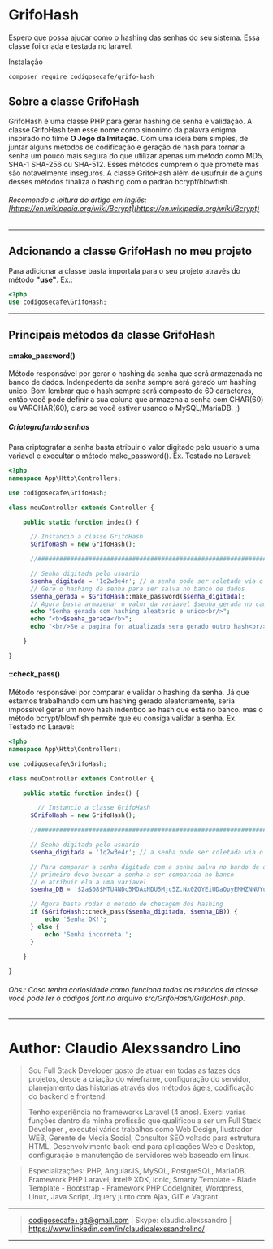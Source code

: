 # GrifoHash
Espero que possa ajudar como o hashing das senhas do seu sistema. Essa classe foi criada e testada no laravel.

Instalação
```
composer require codigosecafe/grifo-hash
```

## Sobre a classe GrifoHash
GrifoHash é uma classe PHP para gerar hashing de senha e validação.
A classe GrifoHash tem esse nome como sinonimo da palavra enigma inspirado no filme **O Jogo da Imitação**. 
Com uma ideia bem simples, de juntar alguns metodos de codificação e geração de hash para tornar a senha um pouco mais segura do que utilizar apenas um método como MD5, SHA-1 SHA-256 ou SHA-512. Esses métodos cumprem o que promete mas são notavelmente inseguros. A classe GrifoHash além de usufruir de alguns desses métodos finaliza o hashing com o padrão  bcrypt/blowfish. 

###### Recomendo a leitura do artigo em inglês: [https://en.wikipedia.org/wiki/Bcrypt](https://en.wikipedia.org/wiki/Bcrypt)
---
## Adcionando a classe GrifoHash no meu projeto
Para adicionar a classe basta importala para o seu projeto através do método **"use"**. Ex.:
```php
<?php 
use codigosecafe\GrifoHash;
```
---
## Principais métodos da classe GrifoHash
#### ::make_password()
Método responsável por gerar o hashing da senha que será armazenada no banco de dados. Indenpedente da senha sempre será gerado um hashing unico. Bom lembrar que o hash sempre será composto de 60 caracteres, então você pode definir a sua coluna que armazena a senha com CHAR(60) ou VARCHAR(60), claro se você estiver usando o MySQL/MariaDB. ;)
##### Criptografando senhas
Para criptografar a senha basta atribuir o valor digitado pelo usuario a uma variavel e execultar o método make_password(). Ex. Testado no Laravel:
```php
<?php
namespace App\Http\Controllers;

use codigosecafe\GrifoHash;

class meuController extends Controller {

    public static function index() {

      // Instancio a classe GrifoHash
      $GrifoHash = new GrifoHash();

      //####################################################################// 

      // Senha digitada pelo usuario
      $senha_digitada = '1q2w3e4r'; // a senha pode ser coletada via o método $_POST ou $_GET
      // Gero o hashing da senha para ser salva no banco de dados
      $senha_gerada = $GrifoHash::make_password($senha_digitada);
      // Agora basta armazenar o valor da variavel $senha_gerada no campo senha da tabela do seu banco de dados
      echo "Senha gerada com hashing aleatorio e unico<br/>";
      echo "<b>$senha_gerada</b>";
      echo "<br/>Se a pagina for atualizada sera gerado outro hash<br/>";

    }

}

```
#### ::check_pass()
Método responsável por comparar e validar o hashing da senha. Já que estamos trabalhando com um hashing gerado aleatoriamente, seria impossível gerar um novo hash indentico ao hash que está no banco. mas o método bcrypt/blowfish permite que eu consiga validar a senha. Ex. Testado no Laravel:
```php
<?php
namespace App\Http\Controllers;

use codigosecafe\GrifoHash;

class meuController extends Controller {

    public static function index() {

    	// Instancio a classe GrifoHash
      $GrifoHash = new GrifoHash();

      //####################################################################// 

      // Senha digitada pelo usuario
      $senha_digitada = '1q2w3e4r'; // a senha pode ser coletada via o método $_POST ou $_GET

      // Para comparar a senha digitada com a senha salva no bando de dados
      // primeiro devo buscar a senha a ser comparada no banco
      // e atribuir ela a uma variavel 
      $senha_DB = '$2a$08$MTU4NDc5MDAxNDU5Mjc5Z.Nx0ZOYEiUDaOpyEMHZNNUYuJDHRgzI2'; // Senha salva no banco de dados com 60 caracters

      // Agora basta rodar o metodo de checagem dos hashing
      if ($GrifoHash::check_pass($senha_digitada, $senha_DB)) {
          echo 'Senha OK!';
      } else {
          echo 'Senha incorreta!';
      }

    }

}


```
###### Obs.: Caso tenha coriosidade como funciona todos os métodos da classe você pode ler o códigos font no arquivo src/GrifoHash/GrifoHash.php.
---

# Author: Claudio Alexssandro Lino

>Sou Full Stack Developer gosto de atuar em todas as fazes dos projetos, desde a criação do wireframe, configuração do servidor, planejamento das historias através dos métodos ágeis, codificação do backend e frontend. 
>
>Tenho experiência no frameworks Laravel (4 anos). Exerci varias funções dentro da minha profissão que qualificou a ser um Full Stack Developer , executei vários trabalhos como Web Design, Ilustrador WEB, Gerente de Media Social, Consultor SEO voltado para estrutura HTML, Desenvolvimento back-end para aplicações Web e Desktop, configuração e manutenção de servidores web baseado em linux. 
>

>Especializações: PHP, AngularJS, MySQL, PostgreSQL, MariaDB, Framework PHP Laravel, Intel® XDK, Ionic, Smarty Template - Blade Template - Bootstrap - Framework PHP CodeIgniter, Wordpress, Linux, Java Script, Jquery junto com Ajax, GIT e Vagrant.

---
> codigosecafe+git@gmail.com | Skype: claudio.alexssandro | https://www.linkedin.com/in/claudioalexssandrolino/
---

